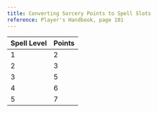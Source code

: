 ```yaml
---
title: Converting Sorcery Points to Spell Slots
reference: Player's Handbook, page 101
---
```


| Spell Level | Points |
| ----------- | ------ |
| 1           | 2      |
| 2           | 3      |
| 3           | 5      |
| 4           | 6      |
| 5           | 7      |
